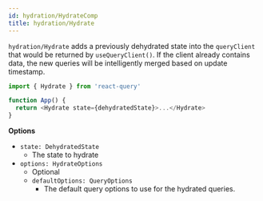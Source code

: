 ```yaml
---
id: hydration/HydrateComp
title: hydration/Hydrate
---
```


`hydration/Hydrate` adds a previously dehydrated state into the `queryClient` that would be returned by `useQueryClient()`. If the client already contains data, the new queries will be intelligently merged based on update timestamp.

```js
import { Hydrate } from 'react-query'

function App() {
  return <Hydrate state={dehydratedState}>...</Hydrate>
}
```

**Options**

- `state: DehydratedState`
  - The state to hydrate
- `options: HydrateOptions`
  - Optional
  - `defaultOptions: QueryOptions`
    - The default query options to use for the hydrated queries.
